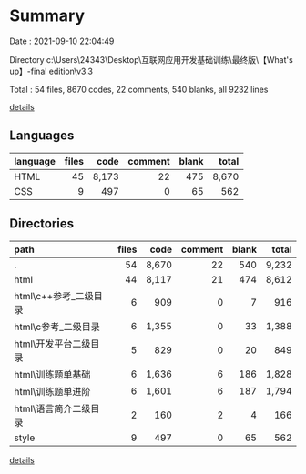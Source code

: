 # Summary

Date : 2021-09-10 22:04:49

Directory c:\Users\24343\Desktop\互联网应用开发基础训练\最终版\【What's up】-final edition\v3.3

Total : 54 files,  8670 codes, 22 comments, 540 blanks, all 9232 lines

[details](details.md)

## Languages
| language | files | code | comment | blank | total |
| :--- | ---: | ---: | ---: | ---: | ---: |
| HTML | 45 | 8,173 | 22 | 475 | 8,670 |
| CSS | 9 | 497 | 0 | 65 | 562 |

## Directories
| path | files | code | comment | blank | total |
| :--- | ---: | ---: | ---: | ---: | ---: |
| . | 54 | 8,670 | 22 | 540 | 9,232 |
| html | 44 | 8,117 | 21 | 474 | 8,612 |
| html\c++参考_二级目录 | 6 | 909 | 0 | 7 | 916 |
| html\c参考_二级目录 | 6 | 1,355 | 0 | 33 | 1,388 |
| html\开发平台二级目录 | 5 | 829 | 0 | 20 | 849 |
| html\训练题单基础 | 6 | 1,636 | 6 | 186 | 1,828 |
| html\训练题单进阶 | 6 | 1,601 | 6 | 187 | 1,794 |
| html\语言简介二级目录 | 2 | 160 | 2 | 4 | 166 |
| style | 9 | 497 | 0 | 65 | 562 |

[details](details.md)